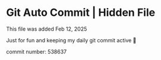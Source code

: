 # Git Auto Commit | Hidden File

This file was added Feb 12, 2025

Just for fun and keeping my daily git commit active 🤪

commit number: 538637
